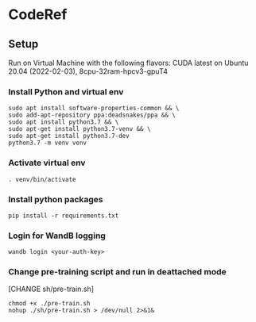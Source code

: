 # CodeRef

## Setup
Run on Virtual Machine with the following flavors: CUDA latest on Ubuntu 20.04 (2022-02-03), 8cpu-32ram-hpcv3-gpuT4

### Install Python and virtual env
```
sudo apt install software-properties-common && \ 
sudo add-apt-repository ppa:deadsnakes/ppa && \
sudo apt install python3.7 && \
sudo apt-get install python3.7-venv && \
sudo apt-get install python3.7-dev
python3.7 -m venv venv
```
### Activate virtual env
```
. venv/bin/activate
```
### Install python packages
```
pip install -r requirements.txt
```
### Login for WandB logging
```
wandb login <your-auth-key>
```

### Change pre-training script and run in deattached mode
[CHANGE sh/pre-train.sh]
```
chmod +x ./pre-train.sh
nohup ./sh/pre-train.sh > /dev/null 2>&1&
```
